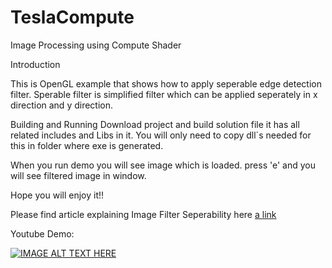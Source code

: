 # TeslaCompute
Image Processing using Compute Shader

Introduction

This is OpenGL example that shows how to apply seperable edge detection filter.
Sperable filter is simplified filter which can be applied seperately in x direction and y direction.

Building and Running
Download project and build solution file it has all related includes and Libs in it.
You will only need to copy dll`s needed for this in folder where exe is generated.

When you run demo you will see image which is loaded.
press 'e' and you will see filtered image in window.

Hope you will enjoy it!!

Please find article explaining Image Filter Seperability here [a link](https://pixelclear.github.io/technical/post/2017/10/29/Understanding-Image-Filter-Seperability.html)

Youtube Demo:

[![IMAGE ALT TEXT HERE](https://img.youtube.com/vi/yVJW5H0Tk90/0.jpg)](https://www.youtube.com/watch?v=yVJW5H0Tk90)

